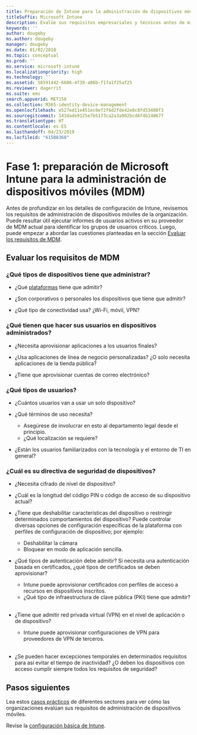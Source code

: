```yaml
---
title: Preparación de Intune para la administración de dispositivos móviles
titleSuffix: Microsoft Intune
description: Evalúe sus requisitos empresariales y técnicos antes de migrar a Microsoft Intune.
keywords: ''
author: dougeby
ms.author: dougeby
manager: dougeby
ms.date: 01/02/2018
ms.topic: conceptual
ms.prod: ''
ms.service: microsoft-intune
ms.localizationpriority: high
ms.technology: ''
ms.assetid: 58591442-6606-4f39-a06b-f17a1f25af25
ms.reviewer: dagerrit
ms.suite: ems
search.appverid: MET150
ms.collection: M365-identity-device-management
ms.openlocfilehash: e527ed11e451ec0ef2f6d2fde42e0c8fd53408f3
ms.sourcegitcommit: 143dade9125e7b5173ca2a3a902bcd6f4b14067f
ms.translationtype: HT
ms.contentlocale: es-ES
ms.lasthandoff: 04/23/2019
ms.locfileid: "61508368"
---
```

# <a name="phase-1-prepare-microsoft-intune-for-mobile-device-management-mdm"></a>Fase 1: preparación de Microsoft Intune para la administración de dispositivos móviles (MDM)

Antes de profundizar en los detalles de configuración de Intune, revisemos los requisitos de administración de dispositivos móviles de la organización. Puede resultar útil ejecutar informes de usuarios activos en su proveedor de MDM actual para identificar los grupos de usuarios críticos. Luego, puede empezar a abordar las cuestiones planteadas en la sección [Evaluar los requisitos de MDM](migration-guide-prepare.md#assess-mdm-requirements).

## <a name="assess-mdm-requirements"></a>Evaluar los requisitos de MDM

### <a name="what-kinds-of-devices-do-you-need-to-manage"></a>¿Qué tipos de dispositivos tiene que administrar?

-   ¿Qué [plataformas](supported-devices-browsers.md) tiene que admitir?

-   ¿Son corporativos o personales los dispositivos que tiene que admitir?

-   ¿Qué tipo de conectividad usa? ¿Wi-Fi, móvil, VPN?

### <a name="what-do-your-users-need-to-do-on-managed-devices"></a>¿Qué tienen que hacer sus usuarios en dispositivos administrados?

-   ¿Necesita aprovisionar aplicaciones a los usuarios finales?

-   ¿Usa aplicaciones de línea de negocio personalizadas? ¿O solo necesita aplicaciones de la tienda pública?

-   ¿Tiene que aprovisionar cuentas de correo electrónico?

### <a name="what-kinds-of-users"></a>¿Qué tipos de usuarios?

-   ¿Cuántos usuarios van a usar un solo dispositivo?

-   ¿Qué términos de uso necesita?

    -   Asegúrese de involucrar en esto al departamento legal desde el principio.
    -   ¿Qué localización se requiere?

-   ¿Están los usuarios familiarizados con la tecnología y el entorno de TI en general?

### <a name="what-is-your-device-security-policy"></a>¿Cuál es su directiva de seguridad de dispositivos?

- ¿Necesita cifrado de nivel de dispositivo?

- ¿Cuál es la longitud del código PIN o código de acceso de su dispositivo actual?

- ¿Tiene que deshabilitar características del dispositivo o restringir determinados comportamientos del dispositivo? Puede controlar diversas opciones de configuración específicas de la plataforma con perfiles de configuración de dispositivo; por ejemplo:
    - Deshabilitar la cámara
    - Bloquear en modo de aplicación sencilla.<br/>

- ¿Qué tipos de autenticación debe admitir? Si necesita una autenticación basada en certificados, ¿qué tipos de certificados se deben aprovisionar?
  - Intune puede aprovisionar certificados con perfiles de acceso a recursos en dispositivos inscritos.
  -   ¿Qué tipo de infraestructura de clave pública (PKI) tiene que admitir?
  <br></br>
- ¿Tiene que admitir red privada virtual (VPN) en el nivel de aplicación o de dispositivo?

  -   Intune puede aprovisionar configuraciones de VPN para proveedores de VPN de terceros.
  <br/><br/>
- ¿Se pueden hacer excepciones temporales en determinados requisitos para así evitar el tiempo de inactividad? ¿O deben los dispositivos con acceso cumplir siempre todos los requisitos de seguridad?

## <a name="next-steps"></a>Pasos siguientes
Lea estos [casos prácticos](https://customers.microsoft.com/story/mwh-global-now-part-of-stantec-secures-mobile-devices-with-intune) de diferentes sectores para ver cómo las organizaciones evalúan sus requisitos de administración de dispositivos móviles.

Revise la [configuración básica de Intune](migration-guide-setup.md).
